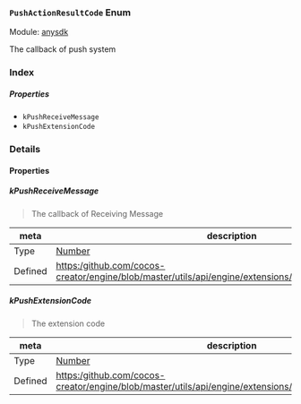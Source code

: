 ### `PushActionResultCode` Enum



Module: [anysdk](../modules/anysdk.md)




The callback of push system

### Index

##### Properties

  - `kPushReceiveMessage`
  - `kPushExtensionCode`

### Details

#### Properties


##### kPushReceiveMessage

> The callback of Receiving Message

| meta | description |
|------|-------------|
| Type | <a href="https://developer.mozilla.org/en/JavaScript/Reference/Global_Objects/Number" class="crosslink external" target="_blank">Number</a> |
| Defined | [https:/github.com/cocos-creator/engine/blob/master/utils/api/engine/extensions/anysdk/jsb_anysdk.js:2679](https:/github.com/cocos-creator/engine/blob/master/utils/api/engine/extensions/anysdk/jsb_anysdk.js#L2679) |



##### kPushExtensionCode

> The extension code

| meta | description |
|------|-------------|
| Type | <a href="https://developer.mozilla.org/en/JavaScript/Reference/Global_Objects/Number" class="crosslink external" target="_blank">Number</a> |
| Defined | [https:/github.com/cocos-creator/engine/blob/master/utils/api/engine/extensions/anysdk/jsb_anysdk.js:2686](https:/github.com/cocos-creator/engine/blob/master/utils/api/engine/extensions/anysdk/jsb_anysdk.js#L2686) |


